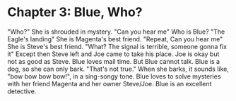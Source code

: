 # Chapter 3: Blue, Who?

"Who?"
She is shrouded in mystery.
"Can you hear me"
Who is Blue?
"The Eagle's landing"
She is Magenta's best friend.
"Repeat, Can you hear me"
She is Steve's best friend.
"What? The signal is terrible, someone gonna fix it"
Except then Steve left and Joe came to take his place. 
Joe is okay but not as good as Steve.
Blue loves mail time. 
But Blue cannot talk.
Blue is a dog, so she can only bark.
"That's not true."
When she barks, it sounds like, "bow bow bow bow!", in a sing-songy tone.
Blue loves to solve mysteries with her friend Magenta and her owner Steve/Joe.
Blue is an excellent detective. 